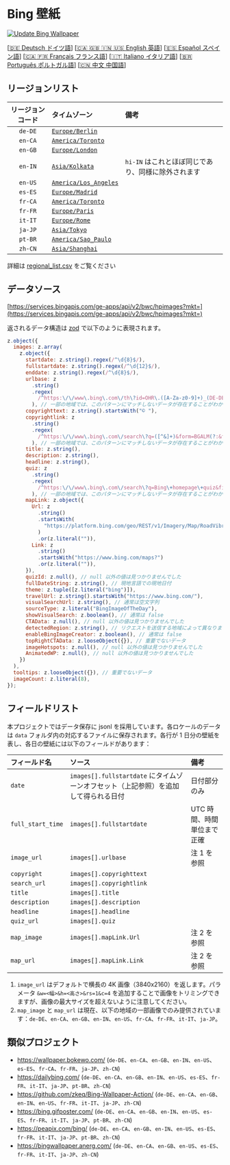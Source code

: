 # Bing 壁紙

[![Update Bing Wallpaper](https://github.com/zhoushengdao/bing_wallpaper/actions/workflows/update.yaml/badge.svg?event=schedule)](https://github.com/zhoushengdao/bing_wallpaper/actions/workflows/update.yaml)

[[🇩🇪 Deutsch ドイツ語](README_de.md)] [[🇨🇦 🇬🇧 🇮🇳 🇺🇸 English 英語](README_en.md)] [[🇪🇸 Español スペイン語](README_es.md)] [[🇨🇦 🇫🇷 Français フランス語](README_fr.md)] [[🇮🇹 Italiano イタリア語](README_it.md)] [[🇧🇷 Português ポルトガル語](README_pt.md)] [[🇨🇳 中文 中国語](README.md)]

## リージョンリスト

| リージョンコード | タイムゾーン                                     | 備考                                               |
| :--------------: | :----------------------------------------------- | :------------------------------------------------- |
|     `de-DE`      | [`Europe/Berlin`](https://time.is/Germany)       |                                                    |
|     `en-CA`      | [`America/Toronto`](https://time.is/Canada)      |                                                    |
|     `en-GB`      | [`Europe/London`](https://time.is/England)       |                                                    |
|     `en-IN`      | [`Asia/Kolkata`](https://time.is/India)          | `hi-IN` はこれとほぼ同じであり、同様に除外されます |
|     `en-US`      | [`America/Los_Angeles`](https://time.is/Redmond) |                                                    |
|     `es-ES`      | [`Europe/Madrid`](https://time.is/Spain)         |                                                    |
|     `fr-CA`      | [`America/Toronto`](https://time.is/Canada)      |                                                    |
|     `fr-FR`      | [`Europe/Paris`](https://time.is/France)         |                                                    |
|     `it-IT`      | [`Europe/Rome`](https://time.is/Italy)           |                                                    |
|     `ja-JP`      | [`Asia/Tokyo`](https://time.is/Japan)            |                                                    |
|     `pt-BR`      | [`America/Sao_Paulo`](https://time.is/Brazil)    |                                                    |
|     `zh-CN`      | [`Asia/Shanghai`](https://time.is/China)         |                                                    |

詳細は [regional_list.csv](regional_list.csv) をご覧ください

## データソース

[https://services.bingapis.com/ge-apps/api/v2/bwc/hpimages?mkt=](https://services.bingapis.com/ge-apps/api/v2/bwc/hpimages?mkt=)

返されるデータ構造は [zod](https://zod.dev/) で以下のように表現されます。

```javascript
z.object({
  images: z.array(
    z.object({
      startdate: z.string().regex(/^\d{8}$/),
      fullstartdate: z.string().regex(/^\d{12}$/),
      enddate: z.string().regex(/^\d{8}$/),
      urlbase: z
        .string()
        .regex(
          /^https:\/\/www\.bing\.com\/th\?id=OHR\.([A-Za-z0-9]+)_(DE-DE|EN-CA|EN-GB|EN-IN|EN-US|ES-ES|FR-CA|FR-FR|IT-IT|JA-JP|PT-BR|ZH-CN)(\d+)_UHD\.jpg$/
        ), // 一部の地域では、このパターンにマッチしないデータが存在することがわかっています
      copyrighttext: z.string().startsWith("© "),
      copyrightlink: z
        .string()
        .regex(
          /^https:\/\/www\.bing\.com\/search\?q=([^&]+)&form=BGALM(?:&filters=HpDate:"(\d{8}_\d{4})")$/
        ), // 一部の地域では、このパターンにマッチしないデータが存在することがわかっています
      title: z.string(),
      description: z.string(),
      headline: z.string(),
      quiz: z
        .string()
        .regex(
          /^https:\/\/www\.bing\.com\/search\?q=Bing\+homepage\+quiz&filters=WQOskey:"HPQuiz_(\d{8})_([^"]+)"&FORM=BGAQ$/
        ), // 一部の地域では、このパターンにマッチしないデータが存在することがわかっています
      mapLink: z.object({
        Url: z
          .string()
          .startsWith(
            "https://platform.bing.com/geo/REST/v1/Imagery/Map/RoadVibrant/"
          )
          .or(z.literal("")),
        Link: z
          .string()
          .startsWith("https://www.bing.com/maps?")
          .or(z.literal("")),
      }),
      quizId: z.null(), // null 以外の値は見つかりませんでした
      fullDateString: z.string(), // 現地言語での現地日付
      theme: z.tuple([z.literal("bing")]),
      travelUrl: z.string().startsWith("https://www.bing.com/"),
      visualSearchUrl: z.string(), // 通常は空文字列
      sourceType: z.literal("BingImageOfTheDay"),
      showVisualSearch: z.boolean(), // 通常は false
      CTAData: z.null(), // null 以外の値は見つかりませんでした
      detectedRegion: z.string(), // リクエストを送信する地域によって異なります
      enableBingImageCreator: z.boolean(), // 通常は false
      topRightCTAData: z.looseObject({}), // 重要でないデータ
      imageHotspots: z.null(), // null 以外の値は見つかりませんでした
      AnimatedWP: z.null(), // null 以外の値は見つかりませんでした
    })
  ),
  tooltips: z.looseObject({}), // 重要でないデータ
  imageCount: z.literal(8),
});
```

## フィールドリスト

本プロジェクトではデータ保存に jsonl を採用しています。各ロケールのデータは `data` フォルダ内の対応するファイルに保存されます。各行が 1 日分の壁紙を表し、各日の壁紙には以下のフィールドがあります：

| フィールド名      | ソース                                                                              | 備考                       |
| :---------------- | :---------------------------------------------------------------------------------- | :------------------------- |
| `date`            | `images[].fullstartdate` にタイムゾーンオフセット（上記参照）を追加して得られる日付 | 日付部分のみ               |
| `full_start_time` | `images[].fullstartdate`                                                            | UTC 時間、時間単位まで正確 |
| `image_url`       | `images[].urlbase`                                                                  | 注 1 を参照                |
| `copyright`       | `images[].copyrighttext`                                                            |                            |
| `search_url`      | `images[].copyrightlink`                                                            |                            |
| `title`           | `images[].title`                                                                    |                            |
| `description`     | `images[].description`                                                              |                            |
| `headline`        | `images[].headline`                                                                 |                            |
| `quiz_url`        | `images[].quiz`                                                                     |                            |
| `map_image`       | `images[].mapLink.Url`                                                              | 注 2 を参照                |
| `map_url`         | `images[].mapLink.Link`                                                             | 注 2 を参照                |

1. `image_url` はデフォルトで横長の 4K 画像（3840x2160）を返します。パラメータ `&w=<幅>&h=<高さ>&rs=1&c=4` を追加することで画像をトリミングできますが、画像の最大サイズを超えないように注意してください。
2. `map_image` と `map_url` は現在、以下の地域の一部画像でのみ提供されています：`de-DE`、`en-CA`、`en-GB`、`en-IN`、`en-US`、`fr-CA`、`fr-FR`、`it-IT`、`ja-JP`。

## 類似プロジェクト

- <https://wallpaper.bokewo.com/> (`de-DE`、`en-CA`、`en-GB`、`en-IN`、`en-US`、`es-ES`、`fr-CA`、`fr-FR`、`ja-JP`、`zh-CN`)
- <https://dailybing.com/> (`de-DE`、`en-CA`、`en-GB`、`en-IN`、`en-US`、`es-ES`、`fr-FR`、`it-IT`、`ja-JP`、`pt-BR`、`zh-CN`)
- <https://github.com/zkeq/Bing-Wallpaper-Action/> (`de-DE`、`en-CA`、`en-GB`、`en-IN`、`en-US`、`fr-FR`、`it-IT`、`ja-JP`、`zh-CN`)
- <https://bing.gifposter.com/> (`de-DE`、`en-CA`、`en-GB`、`en-IN`、`en-US`、`es-ES`、`fr-FR`、`it-IT`、`ja-JP`、`pt-BR`、`zh-CN`)
- <https://peapix.com/bing/> (`de-DE`、`en-CA`、`en-GB`、`en-IN`、`en-US`、`es-ES`、`fr-FR`、`it-IT`、`ja-JP`、`pt-BR`、`zh-CN`)
- <https://bingwallpaper.anerg.com/> (`de-DE`、`en-CA`、`en-GB`、`en-US`、`es-ES`、`fr-FR`、`it-IT`、`ja-JP`、`zh-CN`)

